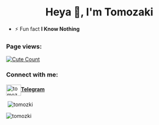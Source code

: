 <h1 align="center">Heya 👋, I'm Tomozaki</h1>

- ⚡ Fun fact **I Know Nothing**

<h3 align="left">Page views:</h3>
<a href="https://t.me/tomozki"><img alt="Cute Count" src="https://count.getloli.com/get/@Tomozki?theme=rule34" /></a>

<h3 align="left">Connect with me:</h3>
<p align="left">
<!-- <a href="https://instagram.com/tomozakiop" target="blank"><img align="center" src="https://raw.githubusercontent.com/rahuldkjain/github-profile-readme-generator/master/src/images/icons/Social/instagram.svg" alt="tomozakiop" height="30" width="40" /><b>Insta</b></a> --> <a href="https://telegram.dog/tomozki" target="blank"><img align="center" src="https://upload.wikimedia.org/wikipedia/commons/8/82/Telegram_logo.svg" alt="tomozakiop" height="30" width="40" /><b>Telegram</b></a> 
</p>


<p>&nbsp;<img align="center" src="https://github-readme-stats.vercel.app/api?username=tomozki&show_icons=true&locale=en" alt="tomozki" /></p>

<p><img align="center" src="https://github-readme-streak-stats.herokuapp.com/?user=tomozki&" alt="tomozki" /></p>

